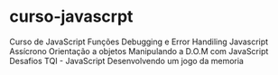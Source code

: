 # curso-javascrpt
Curso de JavaScript
Funções
Debugging e Error Handiling
Javascript Assícrono
Orientação a objetos
Manipulando a D.O.M com JavaScript
Desafios TQI - JavaScript
Desenvolvendo um jogo da memoria
